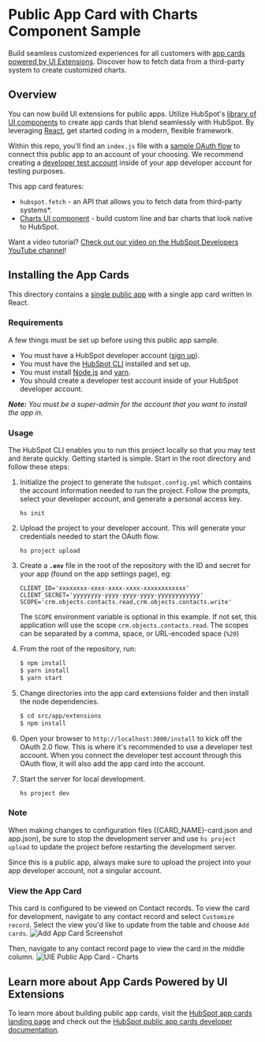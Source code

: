 # Public App Card with Charts Component Sample
Build seamless customized experiences for all customers with [app cards powered by UI Extensions](https://hubs.la/Q02Rzqx10). Discover how to fetch data from a third-party system to create customized charts.

## Overview
You can now build UI extensions for public apps. Utilize HubSpot's [library of UI components](https://hubs.la/Q02RR5bV0) to create app cards that blend seamlessly with HubSpot. By leveraging [React](https://react.dev/), get started coding in a modern, flexible framework. 

Within this repo, you'll find an `index.js` file with a [sample OAuth flow](https://github.com/HubSpot/oauth-quickstart-nodejs) to connect this public app to an account of your choosing. We recommend creating a [developer test account](https://developers.hubspot.com/docs/api/account-types#developer-test-accounts) inside of your app developer account for testing purposes. 

This app card features:
- `hubspot.fetch` - an API that allows you to fetch data from third-party systems*.
- [Charts UI component](https://hubs.la/Q02SlJWR0) - build custom line and bar charts that look native to HubSpot. 

Want a video tutorial? [Check out our video on the HubSpot Developers YouTube channel](https://youtu.be/5P6WuKyOiDE)!

## Installing the App Cards
This directory contains a [single public app](https://hubs.la/Q02Rzt0g0) with a single app card written in React. 

### Requirements
A few things must be set up before using this public app sample.
- You must have a HubSpot developer account ([sign up](https://hubs.la/Q02Rzsjc0)).
- You must have the [HubSpot CLI](https://github.com/HubSpot/hubspot-cli/blob/main/packages/cli/README.md) installed and set up. 
- You must install [Node.js](https://nodejs.org/en/download/package-manager) and [yarn](https://yarnpkg.com/getting-started). 
- You should create a developer test account inside of your HubSpot developer account.

_**Note:** You must be a super-admin for the account that you want to install the app in._

### Usage
The HubSpot CLI enables you to run this project locally so that you may test and iterate quickly. Getting started is simple. Start in the root directory and follow these steps:

1. Initialize the project to generate the `hubspot.config.yml` which contains the account information needed to run the project. Follow the prompts, select your developer account, and generate a personal access key.
    ``` 
    hs init 
    ```

2. Upload the project to your developer account. This will generate your credentials needed to start the OAuth flow. 
    ```
    hs project upload
    ```

3. Create a **`.env`** file in the root of the repository with the ID and secret for your app (found on the app settings page), eg:
   ```
   CLIENT_ID='xxxxxxxx-xxxx-xxxx-xxxx-xxxxxxxxxxxx'
   CLIENT_SECRET='yyyyyyyy-yyyy-yyyy-yyyy-yyyyyyyyyyyy'
   SCOPE='crm.objects.contacts.read,crm.objects.contacts.write'
   ```
   The `SCOPE` environment variable is optional in this example. 
   If not set, this application will use the scope `crm.objects.contacts.read`.
   The scopes can be separated by a comma, space, or URL-encoded space (`%20`)

4. From the root of the repository, run:
   ```bash
   $ npm install
   $ yarn install
   $ yarn start
   ```

5. Change directories into the app card extensions folder and then install the node dependencies. 
   ```bash
   $ cd src/app/extensions
   $ npm install
   ```

6. Open your browser to `http://localhost:3000/install` to kick off the OAuth 2.0 flow. This is where it's recommended to use a developer test account. When you connect the developer test account through this OAuth flow, it will also add the app card into the account. 

7. Start the server for local development. 
    ```
    hs project dev
    ```

### Note
When making changes to configuration files ({CARD_NAME}-card.json and app.json), be sure to stop the development server and use `hs project upload` to update the project before restarting the development server.

Since this is a public app, always make sure to upload the project into your app developer account, not a singular account. 

### View the App Card
This card is configured to be viewed on Contact records. To view the card for development, navigate to any contact record and select `Customize record`. Select the view you'd like to update from the table and choose `Add cards`.
![Add App Card Screenshot](https://github.com/user-attachments/assets/deb4a103-f399-472b-88bb-86939a886760)

Then, navigate to any contact record page to view the card in the middle column.
![UIE Public App Card - Charts](https://github.com/user-attachments/assets/15f5289e-6cd2-4e82-886d-f1c2ab472598)


## Learn more about App Cards Powered by UI Extensions
To learn more about building public app cards, visit the [HubSpot app cards landing page](https://hubs.la/Q02Rzqx10) and check out the [HubSpot public app cards developer documentation](https://hubs.la/Q02Rzv5y0). 
